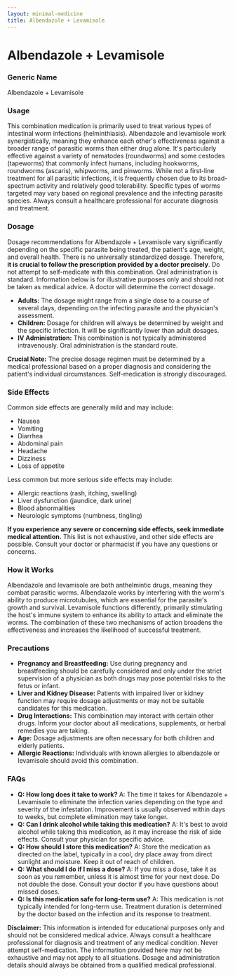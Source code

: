 ```yaml
---
layout: minimal-medicine
title: Albendazole + Levamisole
---
```


# Albendazole + Levamisole
### Generic Name
Albendazole + Levamisole

### Usage
This combination medication is primarily used to treat various types of intestinal worm infections (helminthiasis).  Albendazole and levamisole work synergistically, meaning they enhance each other's effectiveness against a broader range of parasitic worms than either drug alone.  It's particularly effective against a variety of nematodes (roundworms) and some cestodes (tapeworms) that commonly infect humans, including hookworms, roundworms (ascaris), whipworms, and pinworms.  While not a first-line treatment for all parasitic infections, it is frequently chosen due to its broad-spectrum activity and relatively good tolerability.  Specific types of worms targeted may vary based on regional prevalence and the infecting parasite species.  Always consult a healthcare professional for accurate diagnosis and treatment.

### Dosage
Dosage recommendations for Albendazole + Levamisole vary significantly depending on the specific parasite being treated, the patient's age, weight, and overall health.  There is no universally standardized dosage.  Therefore, **it is crucial to follow the prescription provided by a doctor precisely**.  Do not attempt to self-medicate with this combination.  Oral administration is standard.  Information below is for illustrative purposes only and should not be taken as medical advice.  A doctor will determine the correct dosage.

* **Adults:**  The dosage might range from a single dose to a course of several days, depending on the infecting parasite and the physician's assessment.
* **Children:** Dosage for children will always be determined by weight and the specific infection. It will be significantly lower than adult dosages.
* **IV Administration:** This combination is not typically administered intravenously. Oral administration is the standard route.

**Crucial Note:** The precise dosage regimen must be determined by a medical professional based on a proper diagnosis and considering the patient's individual circumstances. Self-medication is strongly discouraged.


### Side Effects
Common side effects are generally mild and may include:

* Nausea
* Vomiting
* Diarrhea
* Abdominal pain
* Headache
* Dizziness
* Loss of appetite

Less common but more serious side effects may include:

* Allergic reactions (rash, itching, swelling)
* Liver dysfunction (jaundice, dark urine)
* Blood abnormalities
* Neurologic symptoms (numbness, tingling)

**If you experience any severe or concerning side effects, seek immediate medical attention.**  This list is not exhaustive, and other side effects are possible.  Consult your doctor or pharmacist if you have any questions or concerns.

### How it Works
Albendazole and levamisole are both anthelmintic drugs, meaning they combat parasitic worms.  Albendazole works by interfering with the worm's ability to produce microtubules, which are essential for the parasite's growth and survival.  Levamisole functions differently, primarily stimulating the host's immune system to enhance its ability to attack and eliminate the worms.  The combination of these two mechanisms of action broadens the effectiveness and increases the likelihood of successful treatment.

### Precautions
* **Pregnancy and Breastfeeding:** Use during pregnancy and breastfeeding should be carefully considered and only under the strict supervision of a physician as both drugs may pose potential risks to the fetus or infant.
* **Liver and Kidney Disease:**  Patients with impaired liver or kidney function may require dosage adjustments or may not be suitable candidates for this medication.
* **Drug Interactions:**  This combination may interact with certain other drugs. Inform your doctor about all medications, supplements, or herbal remedies you are taking.
* **Age:**  Dosage adjustments are often necessary for both children and elderly patients.
* **Allergic Reactions:**  Individuals with known allergies to albendazole or levamisole should avoid this combination.

### FAQs
* **Q: How long does it take to work?** A: The time it takes for Albendazole + Levamisole to eliminate the infection varies depending on the type and severity of the infestation. Improvement is usually observed within days to weeks, but complete elimination may take longer.
* **Q: Can I drink alcohol while taking this medication?** A: It's best to avoid alcohol while taking this medication, as it may increase the risk of side effects. Consult your physician for specific advice.
* **Q: How should I store this medication?** A: Store the medication as directed on the label, typically in a cool, dry place away from direct sunlight and moisture. Keep it out of reach of children.
* **Q: What should I do if I miss a dose?** A: If you miss a dose, take it as soon as you remember, unless it is almost time for your next dose.  Do not double the dose. Consult your doctor if you have questions about missed doses.
* **Q:  Is this medication safe for long-term use?**  A: This medication is not typically intended for long-term use.  Treatment duration is determined by the doctor based on the infection and its response to treatment.


**Disclaimer:** This information is intended for educational purposes only and should not be considered medical advice.  Always consult a healthcare professional for diagnosis and treatment of any medical condition.  Never attempt self-medication.  The information provided here may not be exhaustive and may not apply to all situations.  Dosage and administration details should always be obtained from a qualified medical professional.
